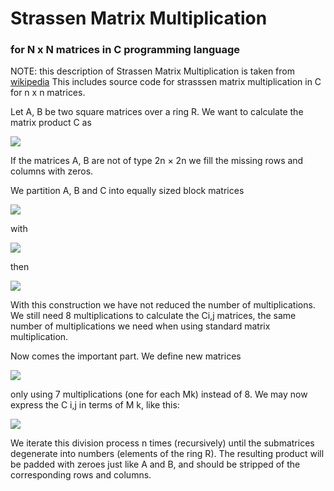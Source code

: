 # Strassen Matrix Multiplication

### for N x N matrices in C programming language

NOTE: this description of Strassen Matrix Multiplication is taken from [wikipedia](https://en.wikipedia.org/wiki/Strassen_algorithm)
This includes source code for strasssen matrix multiplication in C for n x n matrices.

Let A, B be two square matrices over a ring R. We want to calculate the matrix product C as

![](https://wikimedia.org/api/rest_v1/media/math/render/svg/96e48054fc368d460367e1f541a131ea4baedb99)

If the matrices A, B are not of type 2n × 2n we fill the missing rows and columns with zeros.

We partition A, B and C into equally sized block matrices

![](https://wikimedia.org/api/rest_v1/media/math/render/svg/41c6337190684aff7b69f124226d6e62d79ebca5)

with

![](https://wikimedia.org/api/rest_v1/media/math/render/svg/480fbf677c5973cedb5218c69501a41e1b325a1a)

then

![](https://wikimedia.org/api/rest_v1/media/math/render/svg/a08bea24eec9422cda82e6e04af1d96fc6822038)

With this construction we have not reduced the number of multiplications. We still need 8 multiplications to calculate the Ci,j matrices, the same number of multiplications we need when using standard matrix multiplication.

Now comes the important part. We define new matrices

![](https://wikimedia.org/api/rest_v1/media/math/render/svg/c12df2bb70f8f09f33f1ca4b8c2d577d5850a2ee)

only using 7 multiplications (one for each Mk) instead of 8. We may now express the C i,j in terms of M k, like this:

![](https://wikimedia.org/api/rest_v1/media/math/render/svg/e71779a8ecc64f3e1268485cf389a05cdd3e6bf8)

We iterate this division process n times (recursively) until the submatrices degenerate into numbers (elements of the ring R). The resulting product will be padded with zeroes just like A and B, and should be stripped of the corresponding rows and columns.
